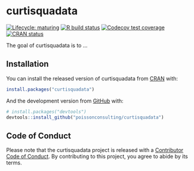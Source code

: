 
<!-- README.md is generated from README.Rmd. Please edit that file -->

# curtisquadata

<!-- badges: start -->

[![Lifecycle:
maturing](https://img.shields.io/badge/lifecycle-maturing-blue.svg)](https://www.tidyverse.org/lifecycle/#maturing)
[![R build
status](https://github.com/poissonconsulting/curtisquadata/workflows/R-CMD-check/badge.svg)](https://github.com/poissonconsulting/curtisquadata/actions)
[![Codecov test
coverage](https://codecov.io/gh/poissonconsulting/curtisquadata/branch/master/graph/badge.svg)](https://codecov.io/gh/poissonconsulting/curtisquadata?branch=master)
[![CRAN
status](https://www.r-pkg.org/badges/version/curtisquadata)](https://CRAN.R-project.org/package=curtisquadata)
<!-- badges: end -->

The goal of curtisquadata is to …

## Installation

You can install the released version of curtisquadata from
[CRAN](https://CRAN.R-project.org) with:

``` r
install.packages("curtisquadata")
```

And the development version from [GitHub](https://github.com/) with:

``` r
# install.packages("devtools")
devtools::install_github("poissonconsulting/curtisquadata")
```

## Code of Conduct

Please note that the curtisquadata project is released with a
[Contributor Code of
Conduct](https://contributor-covenant.org/version/2/0/CODE_OF_CONDUCT.html).
By contributing to this project, you agree to abide by its terms.
